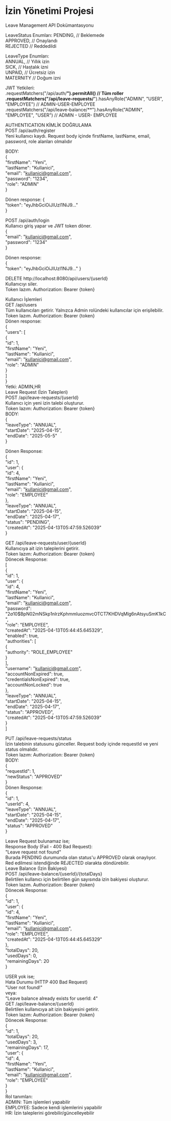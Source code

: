 # İzin Yönetimi Projesi

Leave Management API Dokümantasyonu

LeaveStatus Enumları: 
PENDING, // Beklemede  
APPROVED, // Onaylandı  
REJECTED // Reddedildi

LeaveType Enumları:   
ANNUAL, // Yıllık izin  
SICK, // Hastalık izni  
UNPAID, // Ücretsiz izin  
MATERNITY // Doğum izni  

JWT Yetkileri:  
.requestMatchers("/api/auth/**").permitAll() // Tüm roller  
.requestMatchers("/api/leave-requests/**").hasAnyRole("ADMIN", "USER", "EMPLOYEE") // ADMIN-USER-EMPLOYEE  
.requestMatchers("/api/leave-balance/**").hasAnyRole("ADMIN", "EMPLOYEE", "USER") // ADMIN - USER- EMPLOYEE  

AUTHENTICATION KİMLİK DOĞRULAMA  
POST /api/auth/register  
Yeni kullanıcı kaydı. Request body içinde firstName, lastName, email, password, role alanları olmalıdır  

BODY:  
{  
  "firstName": "Yeni",  
  "lastName": "Kullanici",  
  "email": "kullanici@gmail.com",  
  "password": "1234",  
  "role": "ADMIN"  
}  

Dönen response: {  
  "token": "eyJhbGciOiJIUzI1NiJ9..."  
}  

POST /api/auth/login  
Kullanıcı giriş yapar ve JWT token döner.  
{  
  "email": "kullanici@gmail.com",  
  "password": "1234"  
}  

Dönen response:  
{  
  "token": "eyJhbGciOiJIUzI1NiJ9..."
}  

DELETE http://localhost:8080/api/users/{userId}  
Kullanıcıyı siler.  
Token lazım. Authorization: Bearer {token}  



Kullanıcı İşlemleri  
GET /api/users  
Tüm kullanıcıları getirir. Yalnızca Admin rolündeki kullanıcılar için erişilebilir.  
Token lazım. Authorization: Bearer {token}  
Dönen response:  
{  
  "users": [  
    {  
      "id": 1,  
      "firstName": "Yeni",  
      "lastName": "Kullanici",  
      "email": "kullanici@gmail.com",  
      "role": "ADMIN"  
    }  
  ]  
}  
Yetki: ADMIN,HR  
 Leave Request (İzin Talepleri)  
POST /api/leave-requests/{userId}  
Kullanıcı için yeni izin talebi oluşturur.  
Token lazım: Authorization: Bearer {token}  
BODY:  
{  
  "leaveType": "ANNUAL",  
  "startDate": "2025-04-15",  
  "endDate": "2025-05-5"  
}  

Dönen Response:  
{  
  "id": 1,  
  "user": {  
    "id": 4,  
    "firstName": "Yeni",  
    "lastName": "Kullanici",  
    "email": "kullanici@gmail.com",  
    "role": "EMPLOYEE"  
  },  
  "leaveType": "ANNUAL",  
  "startDate": "2025-04-15",  
  "endDate": "2025-04-17",  
  "status": "PENDING",  
  "createdAt": "2025-04-13T05:47:59.526039"  
}  

GET /api/leave-requests/user/{userId}  
Kullanıcıya ait izin taleplerini getirir.  
Token lazım: Authorization: Bearer {token}  
Dönecek Response:  
[  
  {  
    "id": 1,  
    "user": {  
      "id": 4,  
      "firstName": "Yeni",  
      "lastName": "Kullanici",  
      "email": "kullanici@gmail.com",  
      "password": "$2a$10$BpN02mNSkp1nlrzKphmmluozmvcOTCT7KHDVqMlg6nAtsyuSmK1kC",  
      "role": "EMPLOYEE",  
      "createdAt": "2025-04-13T05:44:45.645329",  
      "enabled": true,  
      "authorities": [  
        {  
          "authority": "ROLE_EMPLOYEE"  
        }  
      ],  
      "username": "kullanici@gmail.com",  
      "accountNonExpired": true,  
      "credentialsNonExpired": true,  
      "accountNonLocked": true  
    },  
    "leaveType": "ANNUAL",  
    "startDate": "2025-04-15",  
    "endDate": "2025-04-17",  
    "status": "APPROVED",  
    "createdAt": "2025-04-13T05:47:59.526039"  
  }  
]  

PUT /api/leave-requests/status  
İzin talebinin statusunu günceller. Request body içinde requestId ve yeni status olmalıdır.  
Token lazım: Authorization: Bearer {token}  
BODY:  
{  
  "requestId": 1,  
  "newStatus": "APPROVED"  
}  
Dönen Response:  
{  
  "id": 1,  
  "userId": 4,  
  "leaveType": "ANNUAL",  
  "startDate": "2025-04-15",  
  "endDate": "2025-04-17",  
  "status": "APPROVED"  
}  

Leave Request bulunamaz ise;  
Response Body (Fail - 400 Bad Request):  
"Leave request not found"  
Burada PENDING durumunda olan status'u APPROVED olarak onaylıyor.   
Red edilmesi istendiğinde REJECTED olarakta döndürebilir.  
 Leave Balance (İzin Bakiyesi)   
POST /api/leave-balance/{userId}/{totalDays}  
Belirtilen kullanıcı için belirtilen gün sayısında izin bakiyesi oluşturur.  
Token lazım. Authorization: Bearer {token}  
Dönecek Response:  
{  
  "id": 1,  
  "user": {  
    "id": 4,  
    "firstName": "Yeni",  
    "lastName": "Kullanici",  
    "email": "kullanici@gmail.com",  
    "role": "EMPLOYEE",  
    "createdAt": "2025-04-13T05:44:45.645329"  
  },  
  "totalDays": 20,  
  "usedDays": 0,  
  "remainingDays": 20  
}  

USER yok ise;  
Hata Durumu (HTTP 400 Bad Request)  
"User not found!"  
veya:  
"Leave balance already exists for userId: 4"  
GET /api/leave-balance/{userId}  
Belirtilen kullanıcıya ait izin bakiyesini getirir.  
Token lazım: Authorization: Bearer {token}  
Dönecek Response:  
{  
  "id": 1,  
  "totalDays": 20,  
  "usedDays": 3,  
  "remainingDays": 17,  
  "user": {  
    "id": 4,  
    "firstName": "Yeni",  
    "lastName": "Kullanici",  
    "email": "kullanici@gmail.com",  
    "role": "EMPLOYEE"  
  }  
}  
Rol tanımları:  
ADMIN:	Tüm işlemleri yapabilir  
EMPLOYEE:	Sadece kendi işlemlerini yapabilir  
HR:	İzin taleplerini görebilir/güncelleyebilir  














